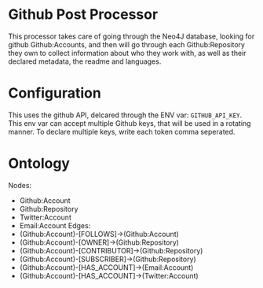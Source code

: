 # Github Post Processor

This processor takes care of going through the Neo4J database, looking for github Github:Accounts, and then will go through each Github:Repository they own to collect information about who they work with, as well as their declared metadata, the readme and languages.

# Configuration

This uses the github API, delcared through the ENV var: `GITHUB_API_KEY`. This env var can accept multiple Github keys, that will be used in a rotating manner. To declare multiple keys, write each token comma seperated.

# Ontology

Nodes:
  - Github:Account
  - Github:Repository
  - Twitter:Account
  - Email:Account
Edges:
  - (Github:Account)-[FOLLOWS]->(Github:Account)
  - (Github:Account)-[OWNER]->(Github:Repository)
  - (Github:Account)-[CONTRIBUTOR]->(Github:Repository)
  - (Github:Account)-[SUBSCRIBER]->(Github:Repository)
  - (Github:Account)-[HAS_ACCOUNT]->(Email:Account)
  - (Github:Account)-[HAS_ACCOUNT]->(Twitter:Account)